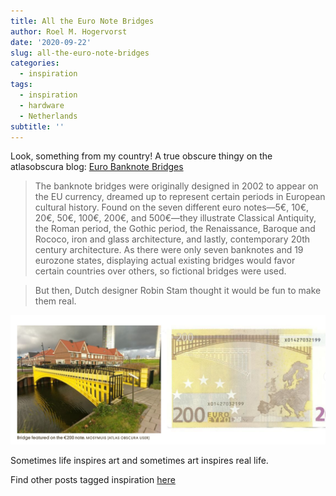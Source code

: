 ```yaml
---
title: All the Euro Note Bridges
author: Roel M. Hogervorst
date: '2020-09-22'
slug: all-the-euro-note-bridges
categories:
  - inspiration
tags:
  - inspiration
  - hardware
  - Netherlands
subtitle: ''
---
```


Look, something from my country! A true obscure thingy on the atlasobscura blog: [Euro Banknote Bridges](https://www.atlasobscura.com/places/euro-banknote-bridges)

> The banknote bridges were originally designed in 2002 to appear on the EU currency, dreamed up to represent certain periods in European cultural history. Found on the seven different euro notes—5€, 10€, 20€, 50€, 100€, 200€, and 500€—they illustrate Classical Antiquity, the Roman period, the Gothic period, the Renaissance, Baroque and Rococo, iron and glass architecture, and lastly, contemporary 20th century architecture.
> As there were only seven banknotes and 19 eurozone states, displaying actual existing bridges would favor certain countries over others, so fictional bridges were used. 

> But then, Dutch designer Robin Stam thought it would be fun to make them real. 

![200 euro bridge](200eurobridge.png)

Sometimes life inspires art and sometimes art inspires real life. 

Find other posts tagged inspiration [here](https://notes.rmhogervorst.nl/categories/inspiration/)
